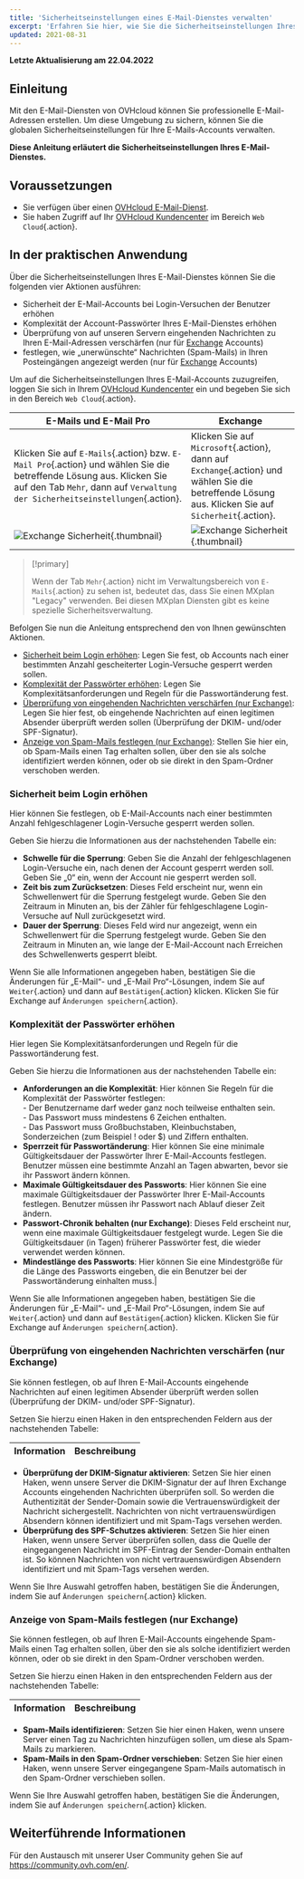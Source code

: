 ```yaml
---
title: 'Sicherheitseinstellungen eines E-Mail-Dienstes verwalten'
excerpt: 'Erfahren Sie hier, wie Sie die Sicherheitseinstellungen Ihres E-Mail-Dienstes verwalten'
updated: 2021-08-31
---
```


**Letzte Aktualisierung am 22.04.2022**

## Einleitung

Mit den E-Mail-Diensten von OVHcloud können Sie professionelle E-Mail-Adressen erstellen. Um diese Umgebung zu sichern, können Sie die globalen Sicherheitseinstellungen für Ihre E-Mails-Accounts verwalten.

**Diese Anleitung erläutert die Sicherheitseinstellungen Ihres E-Mail-Dienstes.**

## Voraussetzungen

- Sie verfügen über einen [OVHcloud E-Mail-Dienst](https://www.ovhcloud.com/de/emails/).
- Sie haben Zugriff auf Ihr [OVHcloud Kundencenter](https://www.ovh.com/auth/?action=gotomanager&from=https://www.ovh.de/&ovhSubsidiary=de) im Bereich `Web Cloud`{.action}.

## In der praktischen Anwendung

Über die Sicherheitseinstellungen Ihres E-Mail-Dienstes können Sie die folgenden vier Aktionen ausführen:

- Sicherheit der E-Mail-Accounts bei Login-Versuchen der Benutzer erhöhen
- Komplexität der Account-Passwörter Ihres E-Mail-Dienstes erhöhen
- Überprüfung von auf unseren Servern eingehenden Nachrichten zu Ihren E-Mail-Adressen verschärfen (nur für [Exchange](https://www.ovhcloud.com/de/emails/hosted-exchange/) Accounts)
- festlegen, wie „unerwünschte“ Nachrichten (Spam-Mails) in Ihren Posteingängen angezeigt werden (nur für [Exchange](https://www.ovhcloud.com/de/emails/hosted-exchange/) Accounts)

Um auf die Sicherheitseinstellungen Ihres E-Mail-Accounts zuzugreifen, loggen Sie sich in Ihrem [OVHcloud Kundencenter](https://www.ovh.com/auth/?action=gotomanager&from=https://www.ovh.de/&ovhSubsidiary=de) ein und begeben Sie sich in den Bereich `Web Cloud`{.action}. 

|E-Mails und E-Mail Pro|Exchange| 
|---|---| 
|Klicken Sie auf `E-Mails`{.action} bzw. `E-Mail Pro`{.action} und wählen Sie die betreffende Lösung aus. Klicken Sie auf den Tab `Mehr`, dann auf `Verwaltung der Sicherheitseinstellungen`{.action}.|Klicken Sie auf `Microsoft`{.action}, dann auf `Exchange`{.action} und wählen Sie die betreffende Lösung aus. Klicken Sie auf `Sicherheit`{.action}.|
|![Exchange Sicherheit](images/manage-security01.png){.thumbnail}|![Exchange Sicherheit](images/manage-security02.png){.thumbnail}|

> [!primary]
>
> Wenn der Tab `Mehr`{.action} nicht im Verwaltungsbereich von `E-Mails`{.action} zu sehen ist, bedeutet das, dass Sie einen MXplan "Legacy" verwenden. Bei diesen MXplan Diensten gibt es keine spezielle Sicherheitsverwaltung.

Befolgen Sie nun die Anleitung entsprechend den von Ihnen gewünschten Aktionen.


- [Sicherheit beim Login erhöhen](#enhanced-security): Legen Sie fest, ob Accounts nach einer bestimmten Anzahl gescheiterter Login-Versuche gesperrt werden sollen.
- [Komplexität der Passwörter erhöhen](#password-complexity): Legen Sie Komplexitätsanforderungen und Regeln für die Passwortänderung fest.
- [Überprüfung von eingehenden Nachrichten verschärfen (nur Exchange)](#incoming-messages-verification): Legen Sie hier fest, ob eingehende Nachrichten auf einen legitimen Absender überprüft werden sollen (Überprüfung der DKIM- und/oder SPF-Signatur).
- [Anzeige von Spam-Mails festlegen (nur Exchange)](#unwanted-messages-management): Stellen Sie hier ein, ob Spam-Mails einen Tag erhalten sollen, über den sie als solche identifiziert werden können, oder ob sie direkt in den Spam-Ordner verschoben werden.

### Sicherheit beim Login erhöhen <a name="enhanced-security"></a>

Hier können Sie festlegen, ob E-Mail-Accounts nach einer bestimmten Anzahl fehlgeschlagener Login-Versuche gesperrt werden sollen.

Geben Sie hierzu die Informationen aus der nachstehenden Tabelle ein:

- **Schwelle für die Sperrung**: Geben Sie die Anzahl der fehlgeschlagenen Login-Versuche ein, nach denen der Account gesperrt werden soll. Geben Sie „0“ ein, wenn der Account nie gesperrt werden soll.
- **Zeit bis zum Zurücksetzen**: Dieses Feld erscheint nur, wenn ein Schwellenwert für die Sperrung festgelegt wurde. Geben Sie den Zeitraum in Minuten an, bis der Zähler für fehlgeschlagene Login-Versuche auf Null zurückgesetzt wird.
- **Dauer der Sperrung**: Dieses Feld wird nur angezeigt, wenn ein Schwellenwert für die Sperrung festgelegt wurde. Geben Sie den Zeitraum in Minuten an, wie lange der E-Mail-Account nach Erreichen des Schwellenwerts gesperrt bleibt.

Wenn Sie alle Informationen angegeben haben, bestätigen Sie die Änderungen für „E-Mail“- und „E-Mail Pro“-Lösungen, indem Sie auf `Weiter`{.action} und dann auf `Bestätigen`{.action} klicken. Klicken Sie für Exchange auf `Änderungen speichern`{.action}.

### Komplexität der Passwörter erhöhen <a name="password-complexity"></a>

Hier legen Sie Komplexitätsanforderungen und Regeln für die Passwortänderung fest.

Geben Sie hierzu die Informationen aus der nachstehenden Tabelle ein:

- **Anforderungen an die Komplexität**: Hier können Sie Regeln für die Komplexität der Passwörter festlegen:<br> \- Der Benutzername darf weder ganz noch teilweise enthalten sein.<br> \- Das Passwort muss mindestens 6 Zeichen enthalten.<br> \- Das Passwort muss Großbuchstaben, Kleinbuchstaben, Sonderzeichen (zum Beispiel ! oder $) und Ziffern enthalten.
- **Sperrzeit für Passwortänderung**: Hier können Sie eine minimale Gültigkeitsdauer der Passwörter Ihrer E-Mail-Accounts festlegen. Benutzer müssen eine bestimmte Anzahl an Tagen abwarten, bevor sie ihr Passwort ändern können.
- **Maximale Gültigkeitsdauer des Passworts**: Hier können Sie eine maximale Gültigkeitsdauer der Passwörter Ihrer E-Mail-Accounts festlegen. Benutzer müssen ihr Passwort nach Ablauf dieser Zeit ändern.
- **Passwort-Chronik behalten (nur Exchange)**: Dieses Feld erscheint nur, wenn eine maximale Gültigkeitsdauer festgelegt wurde. Legen Sie die Gültigkeitsdauer (in Tagen) früherer Passwörter fest, die wieder verwendet werden können.
- **Mindestlänge des Passworts**: Hier können Sie eine Mindestgröße für die Länge des Passworts eingeben, die ein Benutzer bei der Passwortänderung einhalten muss.|

Wenn Sie alle Informationen angegeben haben, bestätigen Sie die Änderungen für „E-Mail“- und „E-Mail Pro“-Lösungen, indem Sie auf `Weiter`{.action} und dann auf `Bestätigen`{.action} klicken. Klicken Sie für Exchange auf `Änderungen speichern`{.action}.

### Überprüfung von eingehenden Nachrichten verschärfen (nur Exchange) <a name="incoming-messages-verification"></a>

Sie können festlegen, ob auf Ihren E-Mail-Accounts eingehende Nachrichten auf einen legitimen Absender überprüft werden sollen (Überprüfung der DKIM- und/oder SPF-Signatur).

Setzen Sie hierzu einen Haken in den entsprechenden Feldern aus der nachstehenden Tabelle:

|Information|Beschreibung| 
|---|---| 
- **Überprüfung der DKIM-Signatur aktivieren**: Setzen Sie hier einen Haken, wenn unsere Server die DKIM-Signatur der auf Ihren Exchange Accounts eingehenden Nachrichten überprüfen soll. So werden die Authentizität der Sender-Domain sowie die Vertrauenswürdigkeit der Nachricht sichergestellt. Nachrichten von nicht vertrauenswürdigen Absendern können identifiziert und mit Spam-Tags versehen werden.
- **Überprüfung des SPF-Schutzes aktivieren**: Setzen Sie hier einen Haken, wenn unsere Server überprüfen sollen, dass die Quelle der eingegangenen Nachricht im SPF-Eintrag der Sender-Domain enthalten ist. So können Nachrichten von nicht vertrauenswürdigen Absendern identifiziert und mit Spam-Tags versehen werden.

Wenn Sie Ihre Auswahl getroffen haben, bestätigen Sie die Änderungen, indem Sie auf `Änderungen speichern`{.action} klicken.

### Anzeige von Spam-Mails festlegen (nur Exchange) <a name="unwanted-messages-management"></a>	

Sie können festlegen, ob auf Ihren E-Mail-Accounts eingehende Spam-Mails einen Tag erhalten sollen, über den sie als solche identifiziert werden können, oder ob sie direkt in den Spam-Ordner verschoben werden.

Setzen Sie hierzu einen Haken in den entsprechenden Feldern aus der nachstehenden Tabelle:

|Information|Beschreibung| 
|---|---| 
- **Spam-Mails identifizieren**: Setzen Sie hier einen Haken, wenn unsere Server einen Tag zu Nachrichten hinzufügen sollen, um diese als Spam-Mails zu markieren.
- **Spam-Mails in den Spam-Ordner verschieben**: Setzen Sie hier einen Haken, wenn unsere Server eingegangene Spam-Mails automatisch in den Spam-Ordner verschieben sollen.

Wenn Sie Ihre Auswahl getroffen haben, bestätigen Sie die Änderungen, indem Sie auf `Änderungen speichern`{.action} klicken.

## Weiterführende Informationen

Für den Austausch mit unserer User Community gehen Sie auf <https://community.ovh.com/en/>.
